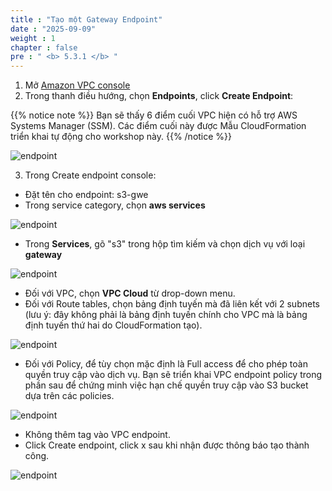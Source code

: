 ```yaml
---
title : "Tạo một Gateway Endpoint"
date : "2025-09-09"
weight : 1
chapter : false
pre : " <b> 5.3.1 </b> "
---
```

1. Mở [Amazon VPC console](https://us-east-1.console.aws.amazon.com/vpc/home?region=us-east-1#Home:)
2. Trong thanh điều hướng, chọn **Endpoints**, click **Create Endpoint**:

{{% notice note %}}
Bạn sẽ thấy 6 điểm cuối VPC hiện có hỗ trợ AWS Systems Manager (SSM). Các điểm cuối này được Mẫu CloudFormation triển khai tự động cho workshop này.
{{% /notice %}}

![endpoint](/images/5-Workshop/5.3-S3-vpc/endpoints.png)

3. Trong Create endpoint console:

- Đặt tên cho endpoint: s3-gwe
- Trong service category, chọn **aws services**

![endpoint](/images/5-Workshop/5.3-S3-vpc/create-s3-gwe1.png)

- Trong **Services**, gõ "s3" trong hộp tìm kiếm và chọn dịch vụ với loại **gateway**

![endpoint](/images/5-Workshop/5.3-S3-vpc/services.png)

- Đối với VPC, chọn **VPC Cloud** từ drop-down menu.
- Đối với Route tables, chọn bảng định tuyến mà đã liên kết với 2 subnets (lưu ý: đây không phải là bảng định tuyến chính cho VPC mà là bảng định tuyến thứ hai do CloudFormation tạo).

![endpoint](/images/5-Workshop/5.3-S3-vpc/vpc.png)

- Đối với Policy, để tùy chọn mặc định là Full access để cho phép toàn quyền truy cập vào dịch vụ. Bạn sẽ triển khai VPC endpoint policy trong phần sau để chứng minh việc hạn chế quyền truy cập vào S3 bucket dựa trên các policies.

![endpoint](/images/5-Workshop/5.3-S3-vpc/policy.png)

- Không thêm tag vào VPC endpoint.
- Click Create endpoint, click x sau khi nhận được thông báo tạo thành công.

![endpoint](/images/5-Workshop/5.3-S3-vpc/complete.png)
